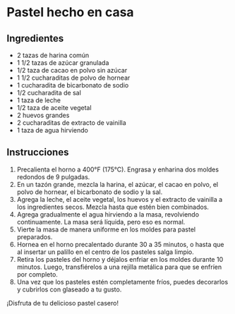 # Pastel hecho en casa

<!-- Receta para cocinar un delicioso pastel -->

## Ingredientes

- 2 tazas de harina común
- 1 1/2 tazas de azúcar granulada
- 1/2 taza de cacao en polvo sin azúcar
- 1 1/2 cucharaditas de polvo de hornear
- 1 cucharadita de bicarbonato de sodio
- 1/2 cucharadita de sal
- 1 taza de leche
- 1/2 taza de aceite vegetal
- 2 huevos grandes
- 2 cucharaditas de extracto de vainilla
- 1 taza de agua hirviendo

## Instrucciones

1. Precalienta el horno a 400°F (175°C). Engrasa y enharina dos moldes redondos de 9 pulgadas.
2. En un tazón grande, mezcla la harina, el azúcar, el cacao en polvo, el polvo de hornear, el bicarbonato de sodio y la sal.
3. Agrega la leche, el aceite vegetal, los huevos y el extracto de vainilla a los ingredientes secos. Mezcla hasta que estén bien combinados.
4. Agrega gradualmente el agua hirviendo a la masa, revolviendo continuamente. La masa será líquida, pero eso es normal.
5. Vierte la masa de manera uniforme en los moldes para pastel preparados.
6. Hornea en el horno precalentado durante 30 a 35 minutos, o hasta que al insertar un palillo en el centro de los pasteles salga limpio.
7. Retira los pasteles del horno y déjalos enfriar en los moldes durante 10 minutos. Luego, transfiérelos a una rejilla metálica para que se enfríen por completo.
8. Una vez que los pasteles estén completamente fríos, puedes decorarlos y cubrirlos con glaseado a tu gusto.

¡Disfruta de tu delicioso pastel casero!
